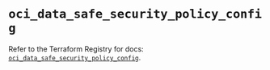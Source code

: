 # `oci_data_safe_security_policy_config`

Refer to the Terraform Registry for docs: [`oci_data_safe_security_policy_config`](https://registry.terraform.io/providers/hashicorp/oci/7.19.0/docs/resources/data_safe_security_policy_config).
